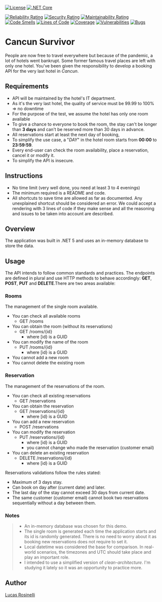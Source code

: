 [![License](https://img.shields.io/github/license/LucasRosinelli/CancunSurvivor)](./LICENSE)
[![.NET Core](https://github.com/LucasRosinelli/CancunSurvivor/workflows/.NET%20Core/badge.svg)](./.github/workflows/main.yml)

[![Reliability Rating](https://sonarcloud.io/api/project_badges/measure?project=LucasRosinelli_CancunSurvivor&metric=reliability_rating)](https://sonarcloud.io/dashboard?id=LucasRosinelli_CancunSurvivor)
[![Security Rating](https://sonarcloud.io/api/project_badges/measure?project=LucasRosinelli_CancunSurvivor&metric=security_rating)](https://sonarcloud.io/dashboard?id=LucasRosinelli_CancunSurvivor)
[![Maintainability Rating](https://sonarcloud.io/api/project_badges/measure?project=LucasRosinelli_CancunSurvivor&metric=sqale_rating)](https://sonarcloud.io/dashboard?id=LucasRosinelli_CancunSurvivor)
[![Code Smells](https://sonarcloud.io/api/project_badges/measure?project=LucasRosinelli_CancunSurvivor&metric=code_smells)](https://sonarcloud.io/dashboard?id=LucasRosinelli_CancunSurvivor)
[![Lines of Code](https://sonarcloud.io/api/project_badges/measure?project=LucasRosinelli_CancunSurvivor&metric=ncloc)](https://sonarcloud.io/dashboard?id=LucasRosinelli_CancunSurvivor)
[![Coverage](https://sonarcloud.io/api/project_badges/measure?project=LucasRosinelli_CancunSurvivor&metric=coverage)](https://sonarcloud.io/dashboard?id=LucasRosinelli_CancunSurvivor)
[![Vulnerabilities](https://sonarcloud.io/api/project_badges/measure?project=LucasRosinelli_CancunSurvivor&metric=vulnerabilities)](https://sonarcloud.io/dashboard?id=LucasRosinelli_CancunSurvivor)
[![Bugs](https://sonarcloud.io/api/project_badges/measure?project=LucasRosinelli_CancunSurvivor&metric=bugs)](https://sonarcloud.io/dashboard?id=LucasRosinelli_CancunSurvivor)

# Cancun Survivor
People are now free to travel everywhere but because of the pandemic, a lot of hotels went bankrupt. Some former famous travel places are left with only one hotel.
You've been given the responsibility to develop a booking API for the very last hotel in *Cancun*.

## Requirements
- API will be maintained by the hotel's IT department.
- As it's the very last hotel, the quality of service must be 99.99 to 100% => no downtime
- For the purpose of the test, we assume the hotel has only one room available
- To give a chance to everyone to book the room, the stay can't be longer than **3 days** and can't be reserved more than 30 days in advance.
- All reservations start at least the next day of booking,
- To simplify the use case, a "*DAY*" in the hotel room starts from **00:00** to **23:59:59**.
- Every end-user can check the room availability, place a reservation, cancel it or modify it.
- To simplify the API is insecure.

## Instructions
- No time limit (very well done, you need at least 3 to 4 evenings)
- The minimum required is a README and code.
- All shortcuts to save time are allowed as far as documented. Any unexplained shortcut should be considered an error. We could accept a rendering with 3 lines of code if they make sense and all the reasoning and issues to be taken into account are described.

## Overview
The application was built in .NET 5 and uses an in-memory database to store the data.

## Usage
The API intends to follow common standards and practices. The endpoints are defined in plural and use HTTP methods to behave accordingly: **GET**, **POST**, **PUT** and **DELETE**.There are two areas available:

### Rooms
The management of the single room available.
- You can check all available rooms
  - GET /rooms
- You can obtain the room (without its reservations)
  - GET /rooms/{id}
    - where [id} is a GUID
- You can modify the name of the room
  - PUT /rooms/{id}
    - where [id} is a GUID
- You cannot add a new room
- You cannot delete the existing room

### Reservation
The management of the reservations of the room.
- You can check all existing reservations
  - GET /reservations
- You can obtain the reservation
  - GET /reservations/{id}
    - where [id} is a GUID
- You can add a new reservation
  - POST /reservations
- You can modify the reservation
  - PUT /reservations/{id}
    - where [id} is a GUID
    - you cannot change who made the reservation (customer email)
- You can delete an existing reservation
  - DELETE /reservations/{id}
    - where [id} is a GUID

Reservations validations follow the rules stated:
- Maximum of 3 days stay.
- Can book on day after (current date) and later.
- The last day of the stay cannot exceed 30 days from current date.
- The same customer (customer email) cannot book two reservations sequentially without a day between them.

### Notes
> - An in-memory database was chosen for this demo.
> - The single room is generated each time the application starts and its id is randomly generated. There is no need to worry about it as booking new reservations does not require to set it.
> - Local datetime was considered the base for comparison. In real-world scenarios, the timezones and UTC should take place and play an important role.
> - I intended to use a simplified version of _clean-architecture_. I'm studying it lately so it was an opportunity to practice more.

## Author
[Lucas Rosinelli](https://lucasrosinelli.com/)
